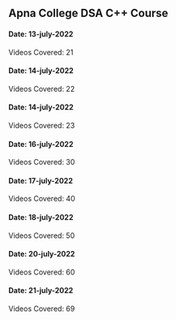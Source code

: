 ## Apna College DSA C++ Course

#### Date: 13-july-2022

Videos Covered: 21

#### Date: 14-july-2022

Videos Covered: 22

#### Date: 14-july-2022

Videos Covered: 23

#### Date: 16-july-2022

Videos Covered: 30

#### Date: 17-july-2022

Videos Covered: 40

#### Date: 18-july-2022

Videos Covered: 50

#### Date: 20-july-2022

Videos Covered: 60

#### Date: 21-july-2022

Videos Covered: 69

